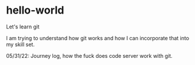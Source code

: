 # hello-world
Let's learn git

I am trying to understand how git works and how I can incorporate that into my skill set.

05/31/22: Journey log, how the fuck does code server work with git.
